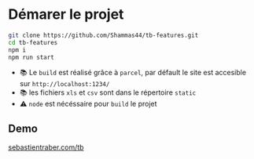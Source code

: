 # Démarer le projet

```bash
git clone https://github.com/Shammas44/tb-features.git
cd tb-features
npm i
npm run start
```
- 📚 Le `build` est réalisé grâce à `parcel`, par défault le site est accesible sur `http://localhost:1234/`
- 📚 les fichiers `xls` et `csv` sont dans le répertoire `static`
- ⚠️  `node` est nécéssaire pour `build` le projet

## Demo

[sebastientraber.com/tb](https://sebastientraber.com/tb/)

